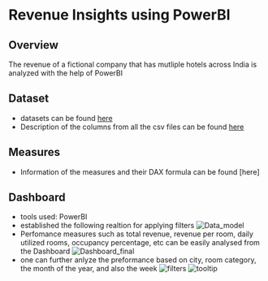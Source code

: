
# Revenue Insights using PowerBI

## Overview
The revenue of a fictional company that has mutliple hotels across India is analyzed with the help of PowerBI

## Dataset
- datasets can be found [here](https://github.com/Kodali-N/Revenue_insights/tree/main/data)
- Description of the columns from all the csv files can be found [here](https://github.com/Kodali-N/Revenue_insights/blob/main/data/data_description.pdf)

## Measures
- Information of the measures and their DAX formula can be found [here] 

## Dashboard
- tools used: PowerBI
- established the following realtion for applying filters
![Data_model](https://github.com/Kodali-N/Revenue_insights/assets/86663030/75613f5d-a363-46df-a21e-d92387405fca)
- Perfomance measures such as total revenue, revenue per room, daily utilized rooms, occupancy percentage, etc can be easily analysed from the Dashboard
![Dashboard_final](https://github.com/Kodali-N/Revenue_insights/assets/86663030/175f60de-f1a7-49fa-9dcb-5f495d06071c)
- one can further anlyze the preformance based on city, room category, the month of the year, and also the week
![filters](https://github.com/Kodali-N/Revenue_insights/assets/86663030/e56e7d56-ef44-417a-81c8-c18a156f4e46)
![tooltip](https://github.com/Kodali-N/Revenue_insights/assets/86663030/75721891-1b8d-4df5-adf8-507f1c553250)






